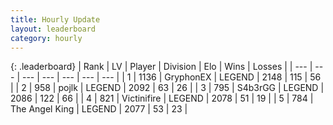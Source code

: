 ```yaml
---
title: Hourly Update
layout: leaderboard
category: hourly
---
```


{: .leaderboard}
| Rank | LV | Player | Division | Elo | Wins | Losses |
| --- | --- | --- | --- | --- | --- | --- |
| <span data-change="0">1</span> | 1136 | <span title="ID: 315148">GryphonEX</span> | LEGEND | <span data-change="-28">2148</span> | <span data-change="0">115</span> | <span data-change="2">56</span> |
| <span data-change="0">2</span> | 958 | <span title="ID: 4783">pojlk</span> | LEGEND | <span data-change="0">2092</span> | <span data-change="0">63</span> | <span data-change="0">26</span> |
| <span data-change="0">3</span> | 795 | <span title="ID: 166888">S4b3rGG</span> | LEGEND | <span data-change="0">2086</span> | <span data-change="0">122</span> | <span data-change="0">66</span> |
| <span data-change="0">4</span> | 821 | <span title="ID: 112242">Victinifire</span> | LEGEND | <span data-change="0">2078</span> | <span data-change="0">51</span> | <span data-change="0">19</span> |
| <span data-change="0">5</span> | 784 | <span title="ID: 547162">The Angel King</span> | LEGEND | <span data-change="0">2077</span> | <span data-change="0">53</span> | <span data-change="0">23</span> |